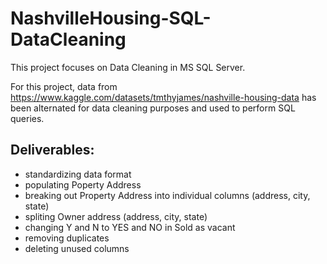 # NashvilleHousing-SQL-DataCleaning

This project focuses on Data Cleaning in MS SQL Server.

For this project, data from https://www.kaggle.com/datasets/tmthyjames/nashville-housing-data has been alternated for data cleaning purposes and used to perform SQL queries.

## Deliverables:
- standardizing data format
- populating Poperty Address
- breaking out Property Address into individual columns (address, city, state)
- spliting Owner address (address, city, state)
- changing Y and N to YES and NO in Sold as vacant
- removing duplicates
- deleting unused columns
